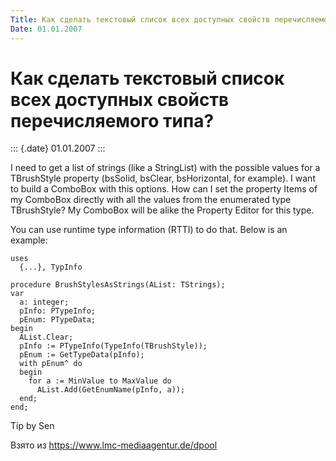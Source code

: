 ```yaml
---
Title: Как сделать текстовый список всех доступных свойств перечисляемого типа?
Date: 01.01.2007
---
```



Как сделать текстовый список всех доступных свойств перечисляемого типа?
========================================================================

::: {.date}
01.01.2007
:::

I need to get a list of strings (like a StringList) with the possible
values for a TBrushStyle property (bsSolid, bsClear, bsHorizontal, for
example). I want to build a ComboBox with this options. How can I set
the property Items of my ComboBox directly with all the values from the
enumerated type TBrushStyle? My ComboBox will be alike the Property
Editor for this type.

You can use runtime type information (RTTI) to do that. Below is an
example:

    uses 
      {...}, TypInfo
     
    procedure BrushStylesAsStrings(AList: TStrings);
    var
      a: integer;
      pInfo: PTypeInfo;
      pEnum: PTypeData;
    begin
      AList.Clear;
      pInfo := PTypeInfo(TypeInfo(TBrushStyle));
      pEnum := GetTypeData(pInfo);
      with pEnum^ do
      begin
        for a := MinValue to MaxValue do
          AList.Add(GetEnumName(pInfo, a));
      end;
    end; 

Tip by Sen

Взято из <https://www.lmc-mediaagentur.de/dpool>
